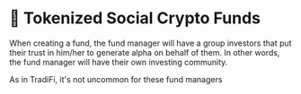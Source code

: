 # 🏦 Tokenized Social Crypto Funds

When creating a fund, the fund manager will have a group investors that put their trust in him/her to generate alpha on behalf of them. In other words, the fund manager will have their own investing community.

As in TradiFi, it's not uncommon for these fund managers
